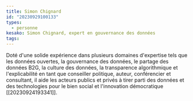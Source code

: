```yaml
---
title: Simon Chignard
id: "20230929100133"
types:
  - personne
kesako: Simon Chignard, expert en gouvernance des données
tags: 
---
```

Doté d'une solide expérience dans plusieurs domaines d'expertise tels que les données ouvertes, la gouvernance des données, le partage des données B2G, la culture des données, la transparence algorithmique et l'explicabilité  en tant que conseiller politique, auteur, conférencier et consultant, il aide les acteurs publics et privés à tirer parti des données et des technologies pour le bien social et l'innovation démocratique [[20230924193341]].


